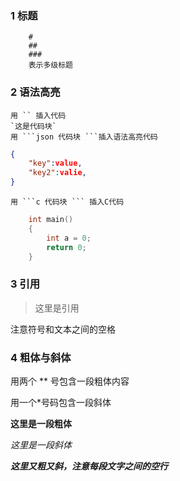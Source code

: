 ### 1 标题
        #
        ##
        ### 
        表示多级标题
### 2  语法高亮
    用 `` 插入代码
    `这是代码块`
    用 ```json 代码块 ```插入语法高亮代码
```json
{
    "key":value,
    "key2":valie,
}
```
    用 ```c 代码块 ``` 插入C代码
```c
    int main()
    {
        int a = 0;
        return 0;
    }
```
### 3 引用

> 这里是引用

注意符号和文本之间的空格

### 4 粗体与斜体
用两个 ** 号包含一段粗体内容

用一个*号码包含一段斜体

**这里是一段粗体**

*这里是一段斜体*

***这里又粗又斜，注意每段文字之间的空行***
